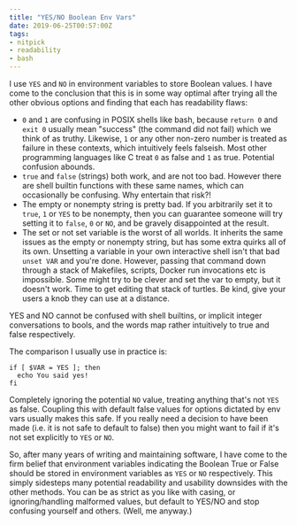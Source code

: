 ```yaml
---
title: "YES/NO Boolean Env Vars"
date: 2019-06-25T00:57:00Z
tags:
- nitpick
- readability
- bash
---
```


I use `YES` and `NO` in environment variables to store Boolean values. I have come to the conclusion that this is in some way optimal after trying all the other obvious options and finding that each has readability flaws:

- `0` and `1` are confusing in POSIX shells like bash, because `return 0` and `exit 0` usually mean "success" (the command did not fail) which we think of as truthy. Likewise, `1` or any other non-zero number is treated as failure in these contexts, which intuitively feels falseish. Most other programming languages like C treat `0` as false and `1` as true. Potential confusion abounds.
- `true` and `false` (strings) both work, and are not too bad. However there are shell builtin functions with these same names, which can occasionally be confusing. Why entertain that risk?!
-  The empty or nonempty string is pretty bad. If you arbitrarily set it to `true`, `1` or `YES` to be nonempty, then you can guarantee someone will try setting it to `false`, `0` or `NO`, and be gravely disappointed at the result.
- The set or not set variable is the worst of all worlds. It inherits the same issues as the empty or nonempty string, but has some extra quirks all of its own. Unsetting a variable in your own interactive shell isn't that bad `unset VAR` and you're done. However, passing that command down through a stack of Makefiles, scripts, Docker run invocations etc is impossible. Some might try to be clever and set the var to empty, but it doesn't work. Time to get editing that stack of turtles. Be kind, give your users a knob they can use at a distance.

YES and NO cannot be confused with shell builtins, or implicit integer conversations to bools, and the words map rather intuitively to true and false respectively.

The comparison I usually use in practice is:

```
if [ $VAR = YES ]; then
  echo You said yes!
fi
```

Completely ignoring the potential `NO` value, treating anything that's not `YES` as false. Coupling this with default false values  for options dictated by env vars usually makes this safe. If you really need a decision to have been made (i.e. it is not safe to default to false) then you might want to fail if it's not set explicitly to `YES` or `NO`.

So, after many years of writing and maintaining software, I have come to the firm belief that environment variables indicating the Boolean True or False should be stored in environment variables as `YES` or `NO` respectively. This simply sidesteps many potential readability and usability downsides with the other methods. You can be as strict as you like with casing, or ignoring/handling malformed values, but default to YES/NO and stop confusing yourself and others. (Well, me anyway.)